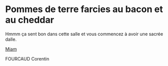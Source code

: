 # **Pommes de terre farcies au bacon et au cheddar**

Hmmm ça sent bon dans cette salle et vous commencez à avoir une sacrée dalle.

[Miam](https://github.com/cfourcaud/TP2_GRP3_Labyrinthe/blob/main/images/Plat10.JPG)


FOURCAUD Corentin

